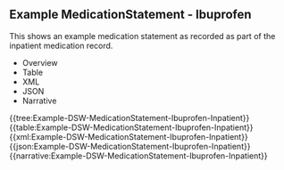 <div class="warning"><span class="ClinicalWarn"></span></div>

## Example MedicationStatement - Ibuprofen
This shows an example medication statement as recorded as part of the inpatient medication record.

<div class="tab-wrap">
  <ul class="tab-head">
    <li class="tablink" onclick="openCity(this,'tabtree')" data-target="tabtree">
      Overview
    </li>
    <li class="tablink" onclick="openCity(this,'tabtable')" data-target="tabtable">
      Table
    </li>
    <li class="tablink tab-active" onclick="openCity(this,'tabxml')" data-target="tabxml">
      XML
    </li>    
    <li class="tablink" onclick="openCity(this,'tabjson')" data-target="tabjson">
      JSON
    </li>    
    <li class="tablink" onclick="openCity(this,'tabnarrative')" data-target="tabnarrative">
      Narrative
    </li>
  </ul>
  <div class="tab-main">
    <div id="tabtree" class="tabcontent">
      {{tree:Example-DSW-MedicationStatement-Ibuprofen-Inpatient}}
    </div>
    <div id="tabtable" class="tabcontent">
      {{table:Example-DSW-MedicationStatement-Ibuprofen-Inpatient}}
    </div>       
    <div id="tabxml" class="tabcontent active">      
      {{xml:Example-DSW-MedicationStatement-Ibuprofen-Inpatient}}
    </div>
    <div id="tabjson" class="tabcontent">
      {{json:Example-DSW-MedicationStatement-Ibuprofen-Inpatient}}
    </div>       
    <div id="tabnarrative" class="tabcontent">
      {{narrative:Example-DSW-MedicationStatement-Ibuprofen-Inpatient}}
    </div>  
  </div>
</div>
